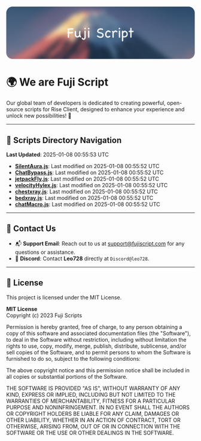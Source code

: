 ![Banner](.github/b.webp)

# 🌍 **We are Fuji Script**

Our global team of developers is dedicated to creating powerful, open-source scripts for Rise Client, designed to enhance your experience and unlock new possibilities! 🌟

---
<!-- SCRIPTS_NAVIGATION_START -->
## 📂 **Scripts Directory Navigation**

**Last Updated**: 2025-01-08 00:55:53 UTC

- **[SilentAura.js](scripts/SilentAura.js)**: Last modified on 2025-01-08 00:55:52 UTC
- **[ChatBypass.js](scripts/ChatBypass.js)**: Last modified on 2025-01-08 00:55:52 UTC
- **[jetpackFly.js](scripts/jetpackFly.js)**: Last modified on 2025-01-08 00:55:52 UTC
- **[velocityHylex.js](scripts/velocityHylex.js)**: Last modified on 2025-01-08 00:55:52 UTC
- **[chestxray.js](scripts/chestxray.js)**: Last modified on 2025-01-08 00:55:52 UTC
- **[bedxray.js](scripts/bedxray.js)**: Last modified on 2025-01-08 00:55:52 UTC
- **[chatMacro.js](scripts/chatMacro.js)**: Last modified on 2025-01-08 00:55:52 UTC

<!-- SCRIPTS_NAVIGATION_END -->

---

## 💬 **Contact Us**  
- 📬 **Support Email**: Reach out to us at [support@fujiscript.com](mailto:support@fujiscript.com) for any questions or assistance.  
- 💬 **Discord**: Contact **Leo728** directly at `Discord@leo728`.

---

## 📜 **License**

This project is licensed under the MIT License.  

**MIT License**  
Copyright (c) 2023 Fuji Scripts  

Permission is hereby granted, free of charge, to any person obtaining a copy of this software and associated documentation files (the "Software"), to deal in the Software without restriction, including without limitation the rights to use, copy, modify, merge, publish, distribute, sublicense, and/or sell copies of the Software, and to permit persons to whom the Software is furnished to do so, subject to the following conditions:  

The above copyright notice and this permission notice shall be included in all copies or substantial portions of the Software.  

THE SOFTWARE IS PROVIDED "AS IS", WITHOUT WARRANTY OF ANY KIND, EXPRESS OR IMPLIED, INCLUDING BUT NOT LIMITED TO THE WARRANTIES OF MERCHANTABILITY, FITNESS FOR A PARTICULAR PURPOSE AND NONINFRINGEMENT. IN NO EVENT SHALL THE AUTHORS OR COPYRIGHT HOLDERS BE LIABLE FOR ANY CLAIM, DAMAGES OR OTHER LIABILITY, WHETHER IN AN ACTION OF CONTRACT, TORT OR OTHERWISE, ARISING FROM, OUT OF OR IN CONNECTION WITH THE SOFTWARE OR THE USE OR OTHER DEALINGS IN THE SOFTWARE.  
